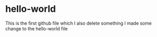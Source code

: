 # hello-world
This is the first github file which I also delete something
I made some change to the hello-world file
